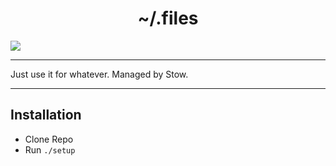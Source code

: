 <h1 align="center">~/.files</h1>

<img src="https://i.imgur.com/9UtzcU2.png" align="center" />

***
Just use it for whatever. Managed by Stow.
***

## Installation
+ Clone Repo
+ Run `./setup`

